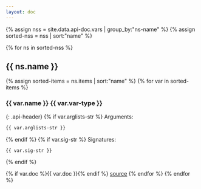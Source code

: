 ```yaml
---
layout: doc
---
```

{% assign nss = site.data.api-doc.vars | group_by:"ns-name" %}
{% assign sorted-nss = nss | sort:"name" %}

{% for ns in sorted-nss %}
## {{ ns.name }}

{% assign sorted-items = ns.items | sort:"name" %}
{% for var in sorted-items %}

<h3 class="api-header" id="{{var.id}}">
{{ var.name }} <span class="small">{{ var.var-type }}</span></h3>

{: .api-header}
{% if var.arglists-str %}
Arguments:

```clojure
{{ var.arglists-str }}
```
{% endif %}
{% if var.sig-str %}
Signatures:

```
{{ var.sig-str }}
```
{% endif %}

{% if var.doc %}{{ var.doc }}{% endif %}
<a  href="{{ var.src-url }}">source</a>
{% endfor %}
{% endfor %}




